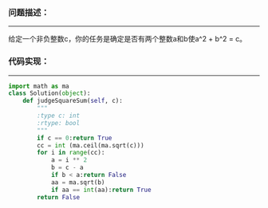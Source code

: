 ### 问题描述：
***
给定一个非负整数c，你的任务是确定是否有两个整数a和b使a^2 + b^2 = c。
### 代码实现：
***
```python
import math as ma
class Solution(object):
    def judgeSquareSum(self, c):
        """
        :type c: int
        :rtype: bool
        """
        if c == 0:return True
        cc = int (ma.ceil(ma.sqrt(c)))
        for i in range(cc):
            a = i ** 2
            b = c - a
            if b < a:return False
            aa = ma.sqrt(b)
            if aa == int(aa):return True
        return False
```